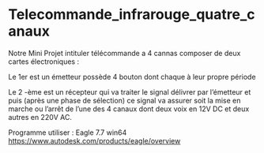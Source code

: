 # Telecommande_infrarouge_quatre_canaux

Notre Mini Projet intituler télécommande a 4 cannas composer de deux cartes électroniques :

Le 1er est un émetteur possède 4 bouton dont chaque à leur propre période 

Le 2 -ème est un récepteur qui va traiter le signal délivrer par l’émetteur et puis (après une phase de sélection) ce signal va 
assurer soit la mise en marche ou l’arrêt de l’une des 4 canaux dont deux voix en 12V DC et deux autres en 220V AC. 

Programme utiliser : Eagle 7.7 win64
                     https://www.autodesk.com/products/eagle/overview
